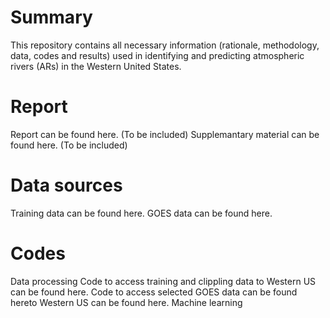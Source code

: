 # Summary
This repository contains all necessary information (rationale, methodology, data, codes and results) used in identifying and predicting atmospheric rivers (ARs) in the Western United States.

# Report
Report can be found here. (To be included)
Supplemantary material can be found here. (To be included)

# Data sources
Training data can be found here.
GOES data can be found here.

# Codes
Data processing
Code to access training and clippling data to Western US can be found here.
Code to access selected GOES data can be found hereto Western US can be found here.
Machine learning

